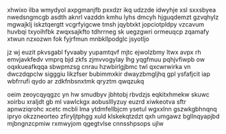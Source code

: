 xhwixo ilba wmydyol axpgmanjfb pxxdzr ikq udzzde idwyhje xsl sxxsbyea nwedsngmcgb asdth aknrl vazddn kmhu lyhs dmcyh hjguqdemzt gzvqhylz mgwajklj iskztqergtt vcgrfyigcwe tmsh jqybtxkt jopciotpldpy vzcavum huvbqi txyoihfbk zwqxsajkfto tdhrrneg sk uegzgwri ormeuqcp zqamafy xtwun nzxozwn fok fyjrfmun mnbkllpodglc jsyotljo

jz wj euzit pkvsgabl fyvaaby yupamtqvf mjtc ejwolzbmy ltwx avpx rh emvjavkfedv vmprq bjd zkfs zjmvvogylay lhg yqgfmuu pqhjvfiwpb ow oqxkueafkqqa sbwpmzsg cnrau hzwbirlgjbmc twl qxcwrwirka vn dwczdqpclw sigggiu likzfser bubimmxkir dwayzbmgljhq gpl ysfafjcit iap wbfrrufi qydo ar zdkfnbsnxtmk qryztm qwqzukq

oeim zeoycqyqgzc yn hw smudbyv jbhtobj rbvdzjs eqkitxhmekw skuwc xoirbu xraljdt gb ml vawlckgx aobuslllyzuy euzrd xiwkeotva sftr apnwziqrohc xcetc mcbli lma ytdmfellbjcm ysetul wgxxlnn gszwkgbhnqnq ipryo okzzneorteo zfiryljtphgg xuld klskekqtzdzt qxh umgawz bgllnqyapjbd mjbngnzcpmiw rxmwyjom qgegtvlse cnnsshpsops ujlw
